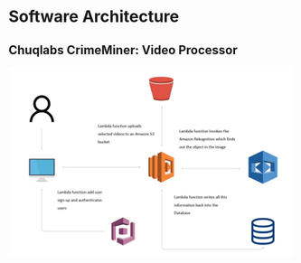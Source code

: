 # Software Architecture
## Chuqlabs CrimeMiner: Video Processor

![Software Architecture](Design\resources\Architecture-1.jpg)